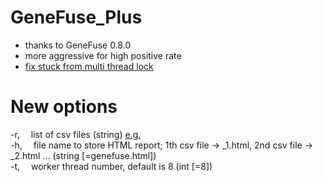 # GeneFuse_Plus
  * thanks to GeneFuse 0.8.0
  * more aggressive for high positive rate
  * [fix stuck from multi thread lock](https://github.com/OpenGene/GeneFuse/issues/30)


# New options
  -r, &emsp;list of csv files (string) [e.g.](https://raw.githubusercontent.com/tsy19900929/GeneFuse_Plus/master/csv.list)      
  -h, &emsp;file name to store HTML report; 1th csv file -> _1.html, 2nd csv file -> _2.html ...  (string [=genefuse.html])  
  -t, &emsp;worker thread number, default is 8 (int [=8])
